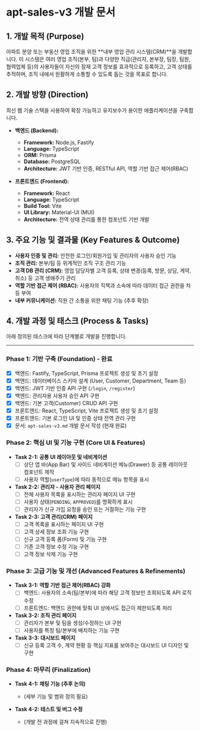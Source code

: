 # apt-sales-v3 개발 문서

## 1. 개발 목적 (Purpose)

아파트 분양 또는 부동산 영업 조직을 위한 **내부 영업 관리 시스템(CRM)**을 개발합니다. 이 시스템은 여러 영업 조직(본부, 팀)과 다양한 직급(관리자, 본부장, 팀장, 팀원, 협력업체 등)의 사용자들이 자신의 잠재 고객 정보를 효과적으로 등록하고, 고객 상태를 추적하며, 조직 내에서 원활하게 소통할 수 있도록 돕는 것을 목표로 합니다.

## 2. 개발 방향 (Direction)

최신 웹 기술 스택을 사용하여 확장 가능하고 유지보수가 용이한 애플리케이션을 구축합니다.

- **백엔드 (Backend):**
  - **Framework:** Node.js, Fastify
  - **Language:** TypeScript
  - **ORM:** Prisma
  - **Database:** PostgreSQL
  - **Architecture:** JWT 기반 인증, RESTful API, 역할 기반 접근 제어(RBAC)

- **프론트엔드 (Frontend):**
  - **Framework:** React
  - **Language:** TypeScript
  - **Build Tool:** Vite
  - **UI Library:** Material-UI (MUI)
  - **Architecture:** 전역 상태 관리를 통한 컴포넌트 기반 개발

## 3. 주요 기능 및 결과물 (Key Features & Outcome)

- **사용자 인증 및 관리:** 안전한 로그인/회원가입 및 관리자의 사용자 승인 기능
- **조직 관리:** 본부/팀 등 위계적인 조직 구조 관리 기능
- **고객 DB 관리 (CRM):** 영업 담당자별 고객 등록, 상태 변경(등록, 방문, 상담, 계약, 취소) 등 고객 생애주기 관리
- **역할 기반 접근 제어 (RBAC):** 사용자의 직책과 소속에 따라 데이터 접근 권한을 차등 부여
- **내부 커뮤니케이션:** 직원 간 소통을 위한 채팅 기능 (추후 확장)

## 4. 개발 과정 및 태스크 (Process & Tasks)

아래 정의된 태스크에 따라 단계별로 개발을 진행합니다.

---

### Phase 1: 기반 구축 (Foundation) - 완료

- [x] 백엔드: Fastify, TypeScript, Prisma 프로젝트 생성 및 초기 설정
- [x] 백엔드: 데이터베이스 스키마 설계 (User, Customer, Department, Team 등)
- [x] 백엔드: JWT 기반 인증 API 구현 (`/login`, `/register`)
- [x] 백엔드: 관리자용 사용자 승인 API 구현
- [x] 백엔드: 기본 고객(Customer) CRUD API 구현
- [x] 프론트엔드: React, TypeScript, Vite 프로젝트 생성 및 초기 설정
- [x] 프론트엔드: 기본 로그인 UI 및 인증 상태 전역 관리 구현
- [x] 문서: `apt-sales-v3.md` 개발 문서 작성 (현재 완료)

### Phase 2: 핵심 UI 및 기능 구현 (Core UI & Features)

- **Task 2-1: 공통 UI 레이아웃 및 네비게이션**
  - [ ] 상단 앱 바(App Bar) 및 사이드 네비게이션 메뉴(Drawer) 등 공통 레이아웃 컴포넌트 제작
  - [ ] 사용자 역할(`userType`)에 따라 동적으로 메뉴 항목을 표시

- **Task 2-2: 관리자 - 사용자 관리 페이지**
  - [ ] 전체 사용자 목록을 표시하는 관리자 페이지 UI 구현
  - [ ] 사용자 상태(`PENDING`, `APPROVED`)를 명확하게 표시
  - [ ] 관리자가 신규 가입 요청을 승인 또는 거절하는 기능 구현

- **Task 2-3: 고객 관리(CRM) 페이지**
  - [ ] 고객 목록을 표시하는 페이지 UI 구현
  - [ ] 고객 상세 정보 조회 기능 구현
  - [ ] 신규 고객 등록 폼(Form) 및 기능 구현
  - [ ] 기존 고객 정보 수정 기능 구현
  - [ ] 고객 정보 삭제 기능 구현

### Phase 3: 고급 기능 및 개선 (Advanced Features & Refinements)

- **Task 3-1: 역할 기반 접근 제어(RBAC) 강화**
  - [ ] 백엔드: 사용자의 소속(팀/본부)에 따라 해당 고객 정보만 조회되도록 API 로직 수정
  - [ ] 프론트엔드: 백엔드 권한에 맞춰 UI 상에서도 접근이 제한되도록 처리

- **Task 3-2: 조직 관리 페이지**
  - [ ] 관리자가 본부 및 팀을 생성/수정하는 UI 구현
  - [ ] 사용자를 특정 팀/본부에 배치하는 기능 구현

- **Task 3-3: 대시보드 페이지**
  - [ ] 신규 등록 고객 수, 계약 현황 등 핵심 지표를 보여주는 대시보드 UI 디자인 및 구현

### Phase 4: 마무리 (Finalization)

- **Task 4-1: 채팅 기능 (추후 논의)**
  - (세부 기능 및 범위 정의 필요)

- **Task 4-2: 테스트 및 버그 수정**
  - (개발 전 과정에 걸쳐 지속적으로 진행)
